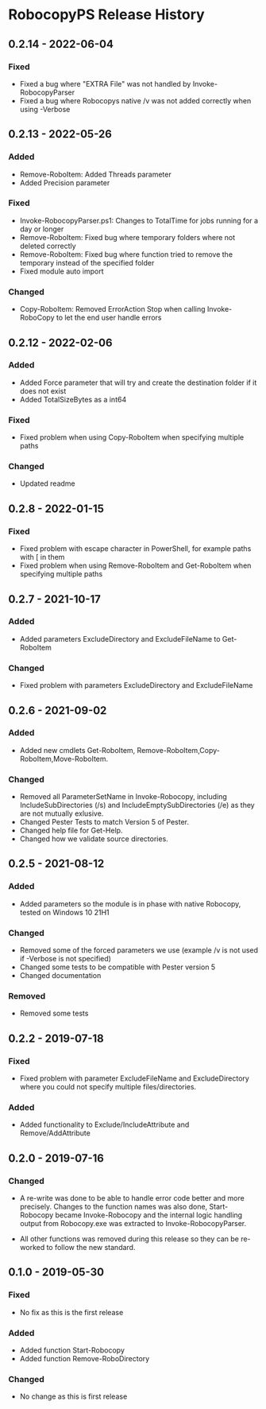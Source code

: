 # RobocopyPS Release History

## 0.2.14 - 2022-06-04

### Fixed

* Fixed a bug where "EXTRA File" was not handled by Invoke-RobocopyParser
* Fixed a bug where Robocopys native /v was not added correctly when using -Verbose

## 0.2.13 - 2022-05-26

### Added

* Remove-RoboItem: Added Threads parameter
* Added Precision parameter

### Fixed

* Invoke-RobocopyParser.ps1: Changes to TotalTime for jobs running for a day or longer
* Remove-RoboItem: Fixed bug where temporary folders where not deleted correctly
* Remove-RoboItem: Fixed bug where function tried to remove the temporary instead of the specified folder
* Fixed module auto import

### Changed
* Copy-RoboItem: Removed ErrorAction Stop when calling Invoke-RoboCopy to let the end user handle errors

## 0.2.12 - 2022-02-06

### Added

* Added Force parameter that will try and create the destination folder if it does not exist
* Added TotalSizeBytes as a int64

### Fixed

* Fixed problem when using Copy-RoboItem when specifying multiple paths

### Changed

* Updated readme

## 0.2.8 - 2022-01-15

### Fixed

* Fixed problem with escape character in PowerShell, for example paths with [ in them
* Fixed problem when using Remove-RoboItem and Get-RoboItem when specifying multiple paths

## 0.2.7 - 2021-10-17

### Added

* Added parameters ExcludeDirectory and ExcludeFileName to Get-RoboItem

### Changed

* Fixed problem with parameters ExcludeDirectory and ExcludeFileName


## 0.2.6 - 2021-09-02

### Added

* Added new cmdlets Get-RoboItem, Remove-RoboItem,Copy-RoboItem,Move-RoboItem.

### Changed

* Removed all ParameterSetName in Invoke-Robocopy, including IncludeSubDirectories (/s) and IncludeEmptySubDirectories (/e) as they are not mutually exlusive.
* Changed Pester Tests to match Version 5 of Pester.
* Changed help file for Get-Help.
* Changed how we validate source directories.

## 0.2.5 - 2021-08-12

### Added

* Added parameters so the module is in phase with native Robocopy, tested on Windows 10 21H1

### Changed

* Removed some of the forced parameters we use (example /v is not used if -Verbose is not specified)
* Changed some tests to be compatible with Pester version 5
* Changed documentation

### Removed

* Removed some tests


## 0.2.2 - 2019-07-18

### Fixed

* Fixed problem with parameter ExcludeFileName and ExcludeDirectory where you could not specify multiple files/directories.

### Added

* Added functionality to Exclude/IncludeAttribute and Remove/AddAttribute


## 0.2.0 - 2019-07-16

### Changed

* A re-write was done to be able to handle error code better and more precisely. Changes to the function names was also done, Start-Robocopy became Invoke-Robocopy and the internal logic handling output from Robocopy.exe was extracted to Invoke-RobocopyParser.

* All other functions was removed during this release so they can be re-worked to follow the new standard.

## 0.1.0 - 2019-05-30

### Fixed

* No fix as this is the first release

### Added

* Added function Start-Robocopy
* Added function Remove-RoboDirectory

### Changed

* No change as this is first release